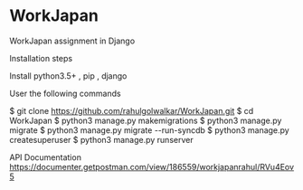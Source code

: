 # WorkJapan
WorkJapan assignment in Django

Installation steps

Install python3.5+ , pip , django

User the following commands

$ git clone https://github.com/rahulgolwalkar/WorkJapan.git
$ cd WorkJapan
$ python3 manage.py makemigrations
$ python3 manage.py migrate
$ python3 manage.py migrate --run-syncdb
$ python3 manage.py createsuperuser
$ python3 manage.py runserver




API Documentation
https://documenter.getpostman.com/view/186559/workjapanrahul/RVu4Eov5